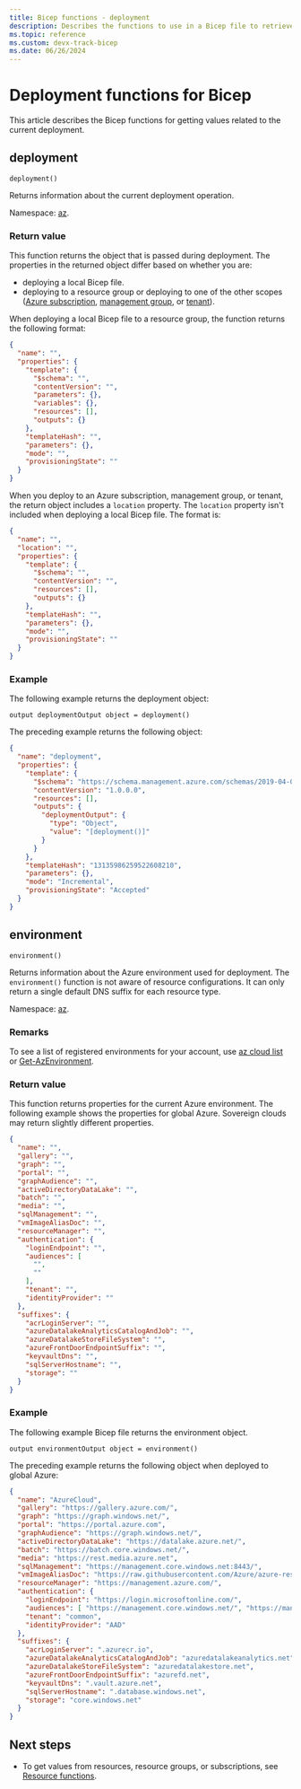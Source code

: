 ```yaml
---
title: Bicep functions - deployment
description: Describes the functions to use in a Bicep file to retrieve deployment information.
ms.topic: reference
ms.custom: devx-track-bicep
ms.date: 06/26/2024
---
```


# Deployment functions for Bicep

This article describes the Bicep functions for getting values related to the current deployment.

## deployment

`deployment()`

Returns information about the current deployment operation.

Namespace: [az](bicep-functions.md#namespaces-for-functions).

### Return value

This function returns the object that is passed during deployment. The properties in the returned object differ based on whether you are:

* deploying a local Bicep file.
* deploying to a resource group or deploying to one of the other scopes ([Azure subscription](deploy-to-subscription.md), [management group](deploy-to-management-group.md), or [tenant](deploy-to-tenant.md)).

When deploying a local Bicep file to a resource group, the function returns the following format:

```json
{
  "name": "",
  "properties": {
    "template": {
      "$schema": "",
      "contentVersion": "",
      "parameters": {},
      "variables": {},
      "resources": [],
      "outputs": {}
    },
    "templateHash": "",
    "parameters": {},
    "mode": "",
    "provisioningState": ""
  }
}
```

When you deploy to an Azure subscription, management group, or tenant, the return object includes a `location` property. The `location` property isn't included when deploying a local Bicep file. The format is:

```json
{
  "name": "",
  "location": "",
  "properties": {
    "template": {
      "$schema": "",
      "contentVersion": "",
      "resources": [],
      "outputs": {}
    },
    "templateHash": "",
    "parameters": {},
    "mode": "",
    "provisioningState": ""
  }
}
```

### Example

The following example returns the deployment object:

```bicep
output deploymentOutput object = deployment()
```

The preceding example returns the following object:

```json
{
  "name": "deployment",
  "properties": {
    "template": {
      "$schema": "https://schema.management.azure.com/schemas/2019-04-01/deploymentTemplate.json#",
      "contentVersion": "1.0.0.0",
      "resources": [],
      "outputs": {
        "deploymentOutput": {
          "type": "Object",
          "value": "[deployment()]"
        }
      }
    },
    "templateHash": "13135986259522608210",
    "parameters": {},
    "mode": "Incremental",
    "provisioningState": "Accepted"
  }
}
```

## environment

`environment()`

Returns information about the Azure environment used for deployment. The `environment()` function is not aware of resource configurations. It can only return a single default DNS suffix for each resource type.

Namespace: [az](bicep-functions.md#namespaces-for-functions).

### Remarks

To see a list of registered environments for your account, use [az cloud list](/cli/azure/cloud#az-cloud-list) or [Get-AzEnvironment](/powershell/module/az.accounts/get-azenvironment).

### Return value

This function returns properties for the current Azure environment. The following example shows the properties for global Azure. Sovereign clouds may return slightly different properties.

```json
{
  "name": "",
  "gallery": "",
  "graph": "",
  "portal": "",
  "graphAudience": "",
  "activeDirectoryDataLake": "",
  "batch": "",
  "media": "",
  "sqlManagement": "",
  "vmImageAliasDoc": "",
  "resourceManager": "",
  "authentication": {
    "loginEndpoint": "",
    "audiences": [
      "",
      ""
    ],
    "tenant": "",
    "identityProvider": ""
  },
  "suffixes": {
    "acrLoginServer": "",
    "azureDatalakeAnalyticsCatalogAndJob": "",
    "azureDatalakeStoreFileSystem": "",
    "azureFrontDoorEndpointSuffix": "",
    "keyvaultDns": "",
    "sqlServerHostname": "",
    "storage": ""
  }
}
```

### Example

The following example Bicep file returns the environment object.

```bicep
output environmentOutput object = environment()
```

The preceding example returns the following object when deployed to global Azure:

```json
{
  "name": "AzureCloud",
  "gallery": "https://gallery.azure.com/",
  "graph": "https://graph.windows.net/",
  "portal": "https://portal.azure.com",
  "graphAudience": "https://graph.windows.net/",
  "activeDirectoryDataLake": "https://datalake.azure.net/",
  "batch": "https://batch.core.windows.net/",
  "media": "https://rest.media.azure.net",
  "sqlManagement": "https://management.core.windows.net:8443/",
  "vmImageAliasDoc": "https://raw.githubusercontent.com/Azure/azure-rest-api-specs/master/arm-compute/quickstart-templates/aliases.json",
  "resourceManager": "https://management.azure.com/",
  "authentication": {
    "loginEndpoint": "https://login.microsoftonline.com/",
    "audiences": [ "https://management.core.windows.net/", "https://management.azure.com/" ],
    "tenant": "common",
    "identityProvider": "AAD"
  },
  "suffixes": {
    "acrLoginServer": ".azurecr.io",
    "azureDatalakeAnalyticsCatalogAndJob": "azuredatalakeanalytics.net",
    "azureDatalakeStoreFileSystem": "azuredatalakestore.net",
    "azureFrontDoorEndpointSuffix": "azurefd.net",
    "keyvaultDns": ".vault.azure.net",
    "sqlServerHostname": ".database.windows.net",
    "storage": "core.windows.net"
  }
}
```

## Next steps

* To get values from resources, resource groups, or subscriptions, see [Resource functions](./bicep-functions-resource.md).
